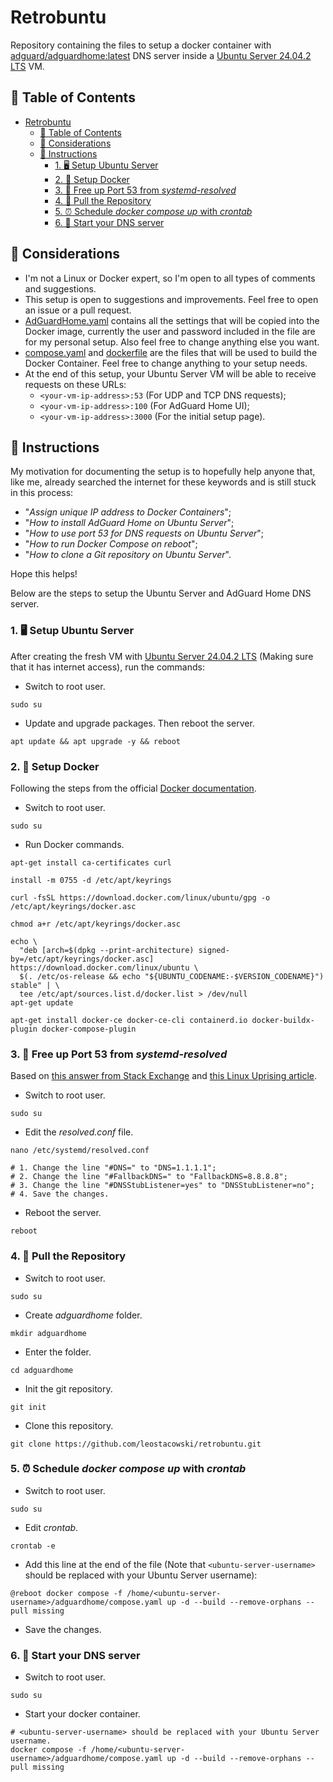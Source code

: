 # Retrobuntu

Repository containing the files to setup a docker container with [adguard/adguardhome:latest](https://hub.docker.com/r/adguard/adguardhome/tags?page=1&name=latest) DNS server inside a [Ubuntu Server 24.04.2 LTS](https://ubuntu.com/download/server) VM.

## 📄 Table of Contents

- [Retrobuntu](#retrobuntu)
  - [📄 Table of Contents](#-table-of-contents)
  - [💭 Considerations](#-considerations)
  - [🔨 Instructions](#-instructions)
    - [1. 🖥️ Setup Ubuntu Server](#1-️-setup-ubuntu-server)
    - [2. 🐋 Setup Docker](#2--setup-docker)
    - [3. 🚪 Free up Port 53 from _systemd-resolved_](#3--free-up-port-53-from-systemd-resolved)
    - [4. 📁 Pull the Repository](#4--pull-the-repository)
    - [5. ⏰ Schedule _docker compose up_ with _crontab_](#5--schedule-docker-compose-up-with-crontab)
    - [6. 🚀 Start your DNS server](#6--start-your-dns-server)

## 💭 Considerations

- I'm not a Linux or Docker expert, so I'm open to all types of comments and suggestions.
- This setup is open to suggestions and improvements. Feel free to open an issue or a pull request.
- [AdGuardHome.yaml](https://github.com/leostacowski/retrobuntu/blob/main/AdGuardHome.yaml) contains all the settings that will be copied into the Docker image, currently the user and password included in the file are for my personal setup. Also feel free to change anything else you want.
- [compose.yaml](https://github.com/leostacowski/retrobuntu/blob/main/compose.yaml) and [dockerfile](https://github.com/leostacowski/retrobuntu/blob/main/dockerfile) are the files that will be used to build the Docker Container. Feel free to change anything to your setup needs.
- At the end of this setup, your Ubuntu Server VM will be able to receive requests on these URLs:
  - `<your-vm-ip-address>:53` (For UDP and TCP DNS requests);
  - `<your-vm-ip-address>:100` (For AdGuard Home UI);
  - `<your-vm-ip-address>:3000` (For the initial setup page).

## 🔨 Instructions

My motivation for documenting the setup is to hopefully help anyone that, like me, already searched the internet for these keywords and is still stuck in this process:

- "_Assign unique IP address to Docker Containers_";
- "_How to install AdGuard Home on Ubuntu Server_";
- "_How to use port 53 for DNS requests on Ubuntu Server_";
- "_How to run Docker Compose on reboot_";
- "_How to clone a Git repository on Ubuntu Server_".

Hope this helps!

Below are the steps to setup the Ubuntu Server and AdGuard Home DNS server.

### 1. 🖥️ Setup Ubuntu Server

After creating the fresh VM with [Ubuntu Server 24.04.2 LTS](https://ubuntu.com/download/server) (Making sure that it has internet access), run the commands:

- Switch to root user.

```
sudo su
```

- Update and upgrade packages. Then reboot the server.

```
apt update && apt upgrade -y && reboot
```

### 2. 🐋 Setup Docker

Following the steps from the official [Docker documentation](https://docs.docker.com/engine/install/ubuntu/).

- Switch to root user.

```
sudo su
```

- Run Docker commands.

```
apt-get install ca-certificates curl

install -m 0755 -d /etc/apt/keyrings

curl -fsSL https://download.docker.com/linux/ubuntu/gpg -o /etc/apt/keyrings/docker.asc

chmod a+r /etc/apt/keyrings/docker.asc

echo \
  "deb [arch=$(dpkg --print-architecture) signed-by=/etc/apt/keyrings/docker.asc] https://download.docker.com/linux/ubuntu \
  $(. /etc/os-release && echo "${UBUNTU_CODENAME:-$VERSION_CODENAME}") stable" | \
  tee /etc/apt/sources.list.d/docker.list > /dev/null
apt-get update

apt-get install docker-ce docker-ce-cli containerd.io docker-buildx-plugin docker-compose-plugin
```

### 3. 🚪 Free up Port 53 from _systemd-resolved_

Based on [this answer from Stack Exchange](https://unix.stackexchange.com/a/676977) and [this Linux Uprising article](https://www.linuxuprising.com/2020/07/ubuntu-how-to-free-up-port-53-used-by.html).

- Switch to root user.

```
sudo su
```

- Edit the _resolved.conf_ file.

```
nano /etc/systemd/resolved.conf

# 1. Change the line "#DNS=" to "DNS=1.1.1.1";
# 2. Change the line "#FallbackDNS=" to "FallbackDNS=8.8.8.8";
# 3. Change the line "#DNSStubListener=yes" to "DNSStubListener=no";
# 4. Save the changes.
```

- Reboot the server.

```
reboot
```

### 4. 📁 Pull the Repository

- Switch to root user.

```
sudo su
```

- Create _adguardhome_ folder.

```
mkdir adguardhome
```

- Enter the folder.

```
cd adguardhome
```

- Init the git repository.

```
git init
```

- Clone this repository.

```
git clone https://github.com/leostacowski/retrobuntu.git
```

### 5. ⏰ Schedule _docker compose up_ with _crontab_

- Switch to root user.

```
sudo su
```

- Edit _crontab_.

```
crontab -e
```

- Add this line at the end of the file (Note that `<ubuntu-server-username>` should be replaced with your Ubuntu Server username):

```
@reboot docker compose -f /home/<ubuntu-server-username>/adguardhome/compose.yaml up -d --build --remove-orphans --pull missing
```

- Save the changes.

### 6. 🚀 Start your DNS server

- Switch to root user.

```
sudo su
```

- Start your docker container.

```
# <ubuntu-server-username> should be replaced with your Ubuntu Server username.
docker compose -f /home/<ubuntu-server-username>/adguardhome/compose.yaml up -d --build --remove-orphans --pull missing
```
